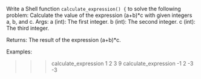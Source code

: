 Write a Shell function `calculate_expression() {` to solve the following problem: Calculate the value of the expression (a+b)*c with given integers a, b, and c.
 Args:
 a (int): The first integer.
 b (int): The second integer.
 c (int): The third integer.

 Returns:
 The result of the expression (a+b)*c.

 Examples:
 >>> calculate_expression 1 2 3
 9
 >>> calculate_expression -1 2 -3
 -3